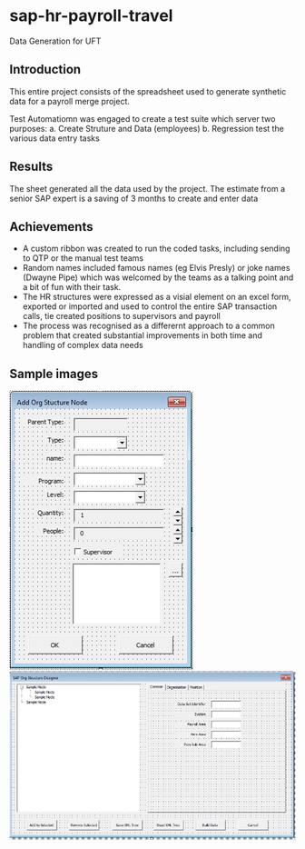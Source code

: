 # sap-hr-payroll-travel
Data Generation for UFT

## Introduction
This entire project consists of the spreadsheet used to generate synthetic data for a payroll merge project.

Test Automatiomn was engaged to create a test suite which server two purposes:
a. Create Struture and Data (employees)
b. Regression test the various data entry tasks

## Results
The sheet generated all the data used by the project. The estimate from a senior SAP expert is a saving of 3 months to create and enter data

## Achievements
- A custom ribbon was created to run the coded tasks, including sending to QTP or the manual test teams
- Random names included famous names (eg Elvis Presly) or joke names (Dwayne Pipe) which was welcomed by the teams as a talking point and a bit of fun with their task.
- The HR structures were expressed as a visial element on an excel form, exported or imported and used to control the entire SAP transaction calls, tie created positions to supervisors and payroll
- The process was recognised as a differernt approach to a common problem that created substantial improvements in both time and handling of complex data needs

## Sample images
![image info](images/OrgStructureData.png)
![image info](images/StructureExample.png)
